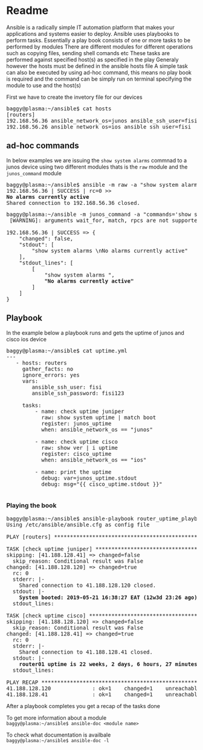 # Readme

Ansible is a radically simple IT automation platform that makes your applications and systems easier to deploy.
Ansible uses playbooks to perform tasks. Essentially a play book consists of one or more tasks to be performed by modules
There are different modules for different operations such as copying files, sending shell comands etc
These tasks are performed against specified host(s) as specified in the play
Generaly however the hosts must be defined in the ansible hosts file
A simple task can also be executed by using ad-hoc command, this means no play book is required and the command can be simply run on terminal specifying the module to use and the host(s)

First we have to create the invetory file for our devices
<pre>
baggy@plasma:~/ansible$ cat hosts
[routers]
192.168.56.36 ansible_network_os=junos ansible_ssh_user=fisi  ansible_ssh_password=fisi123
192.168.56.26 ansible_network_os=ios ansible_ssh_user=fisi  ansible_ssh_password=fisi123
</pre>


## ad-hoc commands
In below examples we are issuing the `show system alarms` commnad to a junos device using two different modules
thats is the `raw` module and the `junos_command` module  
<pre>
baggy@plasma:~/ansible$ ansible -m raw -a "show system alarms" 192.168.56.36 -i ./hosts
192.168.56.36 | SUCCESS | rc=0 >>
<b>No alarms currently active</b>
Shared connection to 192.168.56.36 closed.
</pre>

<pre>
baggy@plasma:~/ansible -m junos_command -a "commands='show syst alarm'" -c network_cli 192.168.56.36 -i ./hosts
 [WARNING]: arguments wait_for, match, rpcs are not supported when using transport=cli

192.168.56.36 | SUCCESS => {
    "changed": false,
    "stdout": [
        "show system alarms \nNo alarms currently active"
    ],
    "stdout_lines": [
        [
            "show system alarms ",
            <b>"No alarms currently active"</b>
        ]
    ]
}
</pre>

## Playbook

In the example below a playbook runs and gets the uptime of junos and cisco ios device

<pre>
baggy@plasma:~/ansible$ cat uptime.yml
---
   - hosts: routers
     gather_facts: no
     ignore_errors: yes
     vars:
        ansible_ssh_user: fisi
        ansible_ssh_password: fisi123

     tasks:
         - name: check uptime juniper
           raw: show system uptime | match boot
           register: junos_uptime
           when: ansible_network_os == "junos"

         - name: check uptime cisco
           raw: show ver | i uptime
           register: cisco_uptime
           when: ansible_network_os == "ios"

         - name: print the uptime
           debug: var=junos_uptime.stdout
           debug: msg="{{ cisco_uptime.stdout }}"

</pre>

### Playing the book

<pre>
baggy@plasma:~/ansible$ ansible-playbook router_uptime_playbook.yml  -i hosts  -v            
Using /etc/ansible/ansible.cfg as config file

PLAY [routers] ********************************************************************************

TASK [check uptime juniper] *******************************************************************
skipping: [41.188.128.41] => changed=false
  skip_reason: Conditional result was False
changed: [41.188.128.120] => changed=true
  rc: 0
  stderr: |-
    Shared connection to 41.188.128.120 closed.
  stdout: |-
    <b>System booted: 2019-05-21 16:38:27 EAT (12w3d 23:26 ago)</b>
  stdout_lines: <omitted>

TASK [check uptime cisco] *********************************************************************
skipping: [41.188.128.120] => changed=false
  skip_reason: Conditional result was False
changed: [41.188.128.41] => changed=true
  rc: 0
  stderr: |-
    Shared connection to 41.188.128.41 closed.
  stdout: |-
    <b>router01 uptime is 22 weeks, 2 days, 6 hours, 27 minutes</b>
  stdout_lines: <omitted>

PLAY RECAP ************************************************************************************
41.188.128.120             : ok=1    changed=1    unreachable=0    failed=0
41.188.128.41              : ok=1    changed=1    unreachable=0    failed=0
</pre>

After a playbook completes you get a recap of the tasks done

To get more information about a module  
`baggy@plasma:~/ansible$ ansible-doc <module name>`


To check what documentation is availbale  
`baggy@plasma:~/ansible$ ansible-doc -l`

